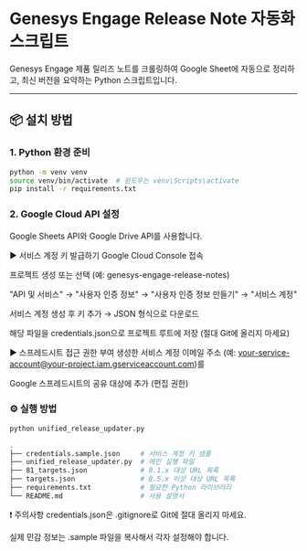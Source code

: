 # Genesys Engage Release Note 자동화 스크립트

Genesys Engage 제품 릴리즈 노트를 크롤링하여 Google Sheet에 자동으로 정리하고, 최신 버전을 요약하는 Python 스크립트입니다.

---

## 📦 설치 방법

### 1. Python 환경 준비

```bash
python -m venv venv
source venv/bin/activate  # 윈도우는 venv\Scripts\activate
pip install -r requirements.txt
```

### 2. Google Cloud API 설정

Google Sheets API와 Google Drive API를 사용합니다.

▶ 서비스 계정 키 발급하기
Google Cloud Console 접속

프로젝트 생성 또는 선택 (예: genesys-engage-release-notes)

"API 및 서비스" → "사용자 인증 정보" → "사용자 인증 정보 만들기" → "서비스 계정"

서비스 계정 생성 후 키 추가 → JSON 형식으로 다운로드

해당 파일을 credentials.json으로 프로젝트 루트에 저장 (절대 Git에 올리지 마세요)

▶ 스프레드시트 접근 권한 부여
생성한 서비스 계정 이메일 주소 (예: your-service-account@your-project.iam.gserviceaccount.com)를

Google 스프레드시트의 공유 대상에 추가 (편집 권한)

### ⚙️ 실행 방법

```bash
python unified_release_updater.py
```

```bash
.
├── credentials.sample.json     # 서비스 계정 키 샘플
├── unified_release_updater.py  # 메인 실행 파일
├── 81_targets.json             # 8.1.x 대상 URL 목록
├── targets.json                # 8.5.x 이상 대상 URL 목록
├── requirements.txt            # 필요한 Python 라이브러리
└── README.md                   # 사용 설명서
```

❗ 주의사항
credentials.json은 .gitignore로 Git에 절대 올리지 마세요.

실제 민감 정보는 .sample 파일을 복사해서 각자 설정해야 합니다.
